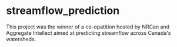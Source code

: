 # streamflow_prediction

This project was the winner of a co-opatition hosted by NRCan and Aggregate Intellect aimed at predicting streamflow across Canada's watersheds.
